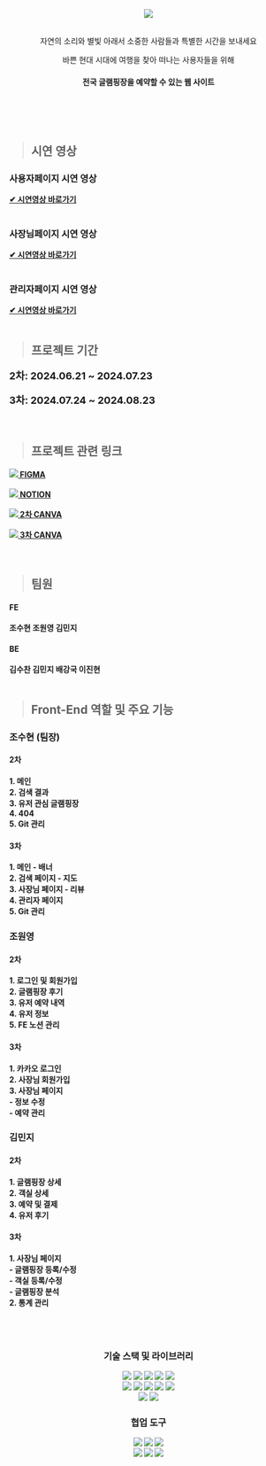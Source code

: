 <div align=center> <img src="src/images/readme_logo.png" /> </div>
<br>

<p align=center>자연의 소리와 별빛 아래서 소중한 사람들과 특별한 시간을 보내세요</p>

<p align=center>바쁜 현대 시대에 여행을 찾아 떠나는 사용자들을 위해</p>

<h4 align=center><b>전국 글램핑장을 예약할 수 있는 웹 사이트</h4>

<br>
<br>
<br>

> <h2>시연 영상</h2>

 <h3>
       사용자페이지 시연 영상
    </h3>    
    <span>        
        <a href="https://youtu.be/XW3F1t2RL9c?si=JFWkITzdrvZ4AosU" target="_blank">
            ✔ 시연영상 바로가기
        </a>
    </span>
    <br/><br/>
   <h3>
       사장님페이지 시연 영상
    </h3>    
    <span>        
        <a href="https://youtu.be/hfwuHk6UCdU?si=yN57Y3vQnkBkLBSO" target="_blank">
            ✔ 시연영상 바로가기
        </a>
    </span>
<br/><br/>
    <h3>
       관리자페이지 시연 영상
    </h3>    
    <span>        
        <a href="https://youtu.be/JYwRBTJ8HQs?si=p52Y0npZzyfJc8L7" target="_blank">
            ✔ 시연영상 바로가기
        </a>
    </span>
<br/><br/>


> <h2>프로젝트 기간</h2>

<p style="font-size: 18px;"> 2차: 2024.06.21 ~ 2024.07.23 </p>
<p style="font-size: 18px;"> 3차: 2024.07.24 ~ 2024.08.23 </p>
<br>

> <h2>프로젝트 관련 링크</h2>

<div>
    <a href="https://www.figma.com/design/K6EFAkf02fxCtULowqFS5o/Layout?node-id=164-329&t=o7Jby7RWwhW8lphA-1" target="_blank" >
        <img src="src/images/icon/logos_figma.png" /> FIGMA
    </a>
</div>
<br>
<div>
    <a href="https://lively-gladiolus-389.notion.site/4f83507008e448abbdbfd4194fcb5391" target="_blank">
        <img src="src/images/icon/logos_notion.png" /> NOTION
    </a>
</div>
<br>
<div>
    <a href="https://www.canva.com/design/DAGLMP7V7Zs/igga4VbcFUuWIcHbjXjZ5w/edit?utm_content=DAGLMP7V7Zs&utm_campaign=designshare&utm_medium=link2&utm_source=sharebutton" target="_blank" >
            <img src="src/images/icon/logos_canva.png" /> 2차 CANVA
    </a>
</div>
<br>
<div>
    <a href="https://www.canva.com/design/DAGOSDxa2yo/vss2xOSUSd_W4HAOBT0oBA/edit?utm_content=DAGOSDxa2yo&utm_campaign=designshare&utm_medium=link2&utm_source=sharebutton" target="_blank" >
        <img src="src/images/icon/logos_canva.png" /> 3차 CANVA
    </a>
</div>

<br>
<br>

> <h2>팀원</h2>

<h4>FE</h4>

조수현 조원영 김민지
<br>

<h4>BE</h4>

김수찬 김민지 배강국 이진현
<br>
<br>

> <h2>Front-End 역할 및 주요 기능</h2>

<h3>조수현 (팀장)</h3>
<h4>2차</h4>
1. 메인<br>
2. 검색 결과<br>
3. 유저 관심 글램핑장<br>
4. 404<br>
5. Git 관리<br>
<h4>3차</h4>
1. 메인 - 배너<br>
2. 검색 페이지 - 지도<br>
3. 사장님 페이지 - 리뷰<br>
4. 관리자 페이지<br>
5. Git 관리<br>

<h3>조원영</h3>
<h4>2차</h4>
1. 로그인 및 회원가입<br>
2. 글램핑장 후기<br>
3. 유저 예약 내역<br>
4. 유저 정보<br>
5. FE 노션 관리<br>
<h4>3차</h4>
1. 카카오 로그인<br>
2. 사장님 회원가입<br>
3. 사장님 페이지<br>
    - 정보 수정<br>
    - 예약 관리<br>

<h3>김민지</h3>
<h4>2차</h4>
1. 글램핑장 상세<br>
2. 객실 상세<br>
3. 예약 및 결제<br>
4. 유저 후기<br>
<h4>3차</h4>
1. 사장님 페이지<br>
    - 글램핑장 등록/수정<br>
    - 객실 등록/수정<br>
    - 글램핑장 분석<br>
2. 통계 관리

<br>
<br>
<br>
<br>

### <div align=center> 기술 스택 및 라이브러리 </div>

 <div align=center> 
<img src="https://img.shields.io/badge/html5-E34F26?style=for-the-badge&logo=html5&logoColor=white">
<img src="https://img.shields.io/badge/css-1572B6?style=for-the-badge&logo=css3&logoColor=white">
<img src="https://img.shields.io/badge/javascript-F7DF1E?style=for-the-badge&logo=javascript&logoColor=black">
<img src="https://img.shields.io/badge/react-61DAFB?style=for-the-badge&logo=react&logoColor=black">
<img src="https://img.shields.io/badge/axios-5A29E4?style=for-the-badge&logo=axios&logoColor=white"> <br/>
<img src="https://img.shields.io/badge/prettier-F7B93E?style=for-the-badge&logo=Prettier&logoColor=white">
<img src="https://img.shields.io/badge/ESLint-4B3263?style=for-the-badge&logo=eslint&logoColor=white">
<img src="https://img.shields.io/badge/NPM-%23CB3837.svg?style=for-the-badge&logo=npm&logoColor=white">
<img src="https://img.shields.io/badge/JWT-black?style=for-the-badge&logo=JSON%20web%20tokens">
<img src="https://img.shields.io/badge/Visual%20Studio%20Code-0078d7.svg?style=for-the-badge&logo=visual-studio-code&logoColor=white"> <br/>
<img src="https://img.shields.io/badge/typescript-%23007ACC.svg?style=for-the-badge&logo=typescript&logoColor=white">
<img src="https://img.shields.io/badge/React%20Hook%20Form-%23EC5990.svg?style=for-the-badge&logo=reacthookform&logoColor=white">

 </div>

### <div align=center> 협업 도구 </div>

 <div align=center> 
<img src="https://img.shields.io/badge/github-181717?style=for-the-badge&logo=github&logoColor=white">
<img src="https://img.shields.io/badge/-Swagger-%23Clojure?style=for-the-badge&logo=swagger&logoColor=white">
<img src="https://img.shields.io/badge/Notion-000000?style=for-the-badge&logo=notion&logoColor=white">
<br/>
<img src="https://img.shields.io/badge/figma-%23F24E1E?style=for-the-badge&logo=figma&logoColor=white">
<img src="https://img.shields.io/badge/Slack-4A154B.svg?&style=for-the-badge&logo=Slack&logoColor=white">
<img src ="https://img.shields.io/badge/Canva-%2300C4CC.svg?style=for-the-badge&logo=Canva&logoColor=white">
 </div>

<br>
<br>
<br>
